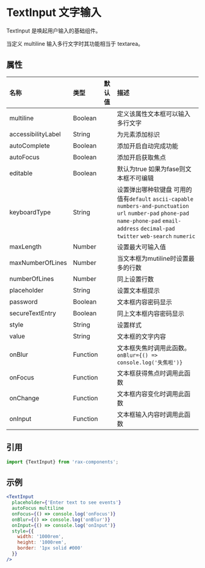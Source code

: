 # TextInput 文字输入

TextInput 是唤起用户输入的基础组件。  

当定义 multiline 输入多行文字时其功能相当于 textarea。  

## 属性

|名称|类型|默认值|描述|
|:---------------|:--------|:----|:----------|
|multiline|Boolean||定义该属性文本框可以输入多行文字|
|accessibilityLabel|String||为元素添加标识|
|autoComplete|Boolean||添加开启自动完成功能|
|autoFocus|Boolean||添加开启获取焦点|
|editable|Boolean||默认为true 如果为fase则文本框不可编辑|
|keyboardType|String||设置弹出哪种软键盘 可用的值有`default` `ascii-capable` `numbers-and-punctuation` `url` `number-pad` `phone-pad` `name-phone-pad` `email-address` `decimal-pad` `twitter` `web-search` `numeric`|
|maxLength|Number||设置最大可输入值|
|maxNumberOfLines|Number||当文本框为mutiline时设置最多的行数|
|numberOfLines|Number||同上设置行数|
|placeholder|String||设置文本框提示|
|password|Boolean||文本框内容密码显示|
|secureTextEntry|Boolean||同上文本框内容密码显示|
|style|String||设置样式|
|value|String||文本框的文字内容|
|onBlur|Function||文本框失焦时调用此函数。`onBlur={() => console.log('失焦啦')}`|
|onFocus|Function||文本框获得焦点时调用此函数|
|onChange|Function||文本框内容变化时调用此函数|
|onInput|Function||文本框输入内容时调用此函数|

## 引用

```jsx
import {TextInput} from 'rax-components';
```

## 示例

```jsx
<TextInput
  placeholder={'Enter text to see events'}
  autoFocus multiline
  onFocus={() => console.log('onFocus')}
  onBlur={() => console.log('onBlur')}
  onInput={() => console.log('onInput')}
  style={{
    width: '1000rem',
    height: '1000rem',
    border: '1px solid #000'
  }}
/>
```
